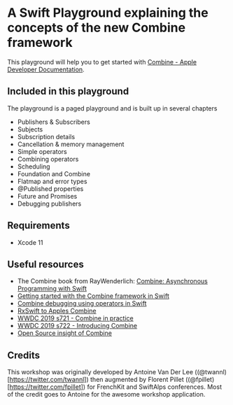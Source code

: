 # A Swift Playground explaining the concepts of the new Combine framework
This playground will help you to get started with [Combine - Apple Developer Documentation](https://developer.apple.com/documentation/combine).

## Included in this playground
The playground is a paged playground and is built up in several chapters

- Publishers & Subscribers
- Subjects
- Subscription details
- Cancellation & memory management
- Simple operators
- Combining operators
- Scheduling
- Foundation and Combine
- Flatmap and error types
- @Published properties
- Future and Promises
- Debugging publishers

## Requirements
- Xcode 11
 
## Useful resources

- The Combine book from RayWenderlich: [Combine: Asynchronous Programming with Swift](https://store.raywenderlich.com/products/combine-asynchronous-programming-with-swift)
- [Getting started with the Combine framework in Swift](https://www.avanderlee.com/swift/combine/)
- [Combine debugging using operators in Swift](https://www.avanderlee.com/swift/combine-swift/)
- [RxSwift to Apples Combine](https://medium.com/gett-engineering/rxswift-to-apples-combine-cheat-sheet-e9ce32b14c5b)
- [WWDC 2019 s721 - Combine in practice](https://developer.apple.com/videos/play/wwdc2019/721/)
- [WWDC 2019 s722 - Introducing Combine](https://developer.apple.com/videos/play/wwdc2019/722/)
- [Open Source insight of Combine](https://github.com/broadwaylamb/OpenCombine)

## Credits

This workshop was originally developed by Antoine Van Der Lee ((@twannl)[https://twitter.com/twannl]) then augmented by Florent Pillet ((@fpillet)[https://twitter.com/fpillet]) for FrenchKit and SwiftAlps conferences. Most of the credit goes to Antoine for the awesome workshop application.
